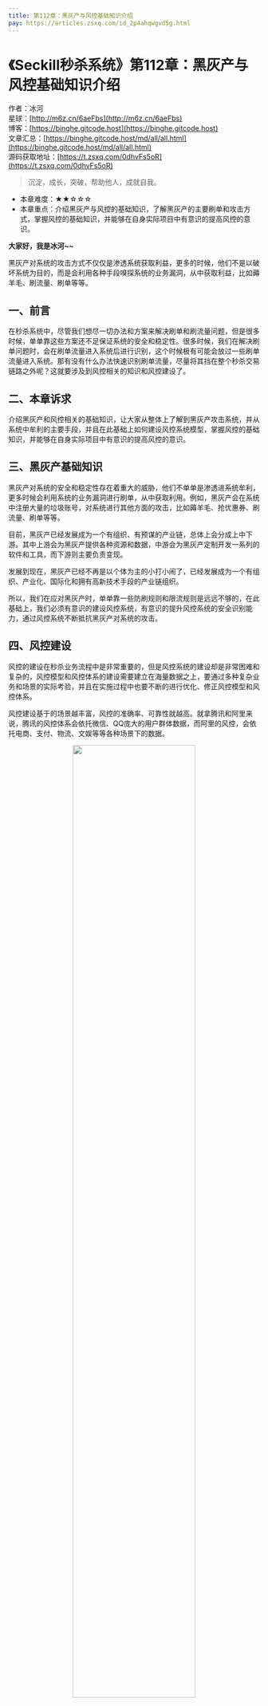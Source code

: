 ```yaml
---
title: 第112章：黑灰产与风控基础知识介绍
pay: https://articles.zsxq.com/id_2p4ahqwgvd5g.html
---
```


# 《Seckill秒杀系统》第112章：黑灰产与风控基础知识介绍

作者：冰河
<br/>星球：[http://m6z.cn/6aeFbs](http://m6z.cn/6aeFbs)
<br/>博客：[https://binghe.gitcode.host](https://binghe.gitcode.host)
<br/>文章汇总：[https://binghe.gitcode.host/md/all/all.html](https://binghe.gitcode.host/md/all/all.html)
<br/>源码获取地址：[https://t.zsxq.com/0dhvFs5oR](https://t.zsxq.com/0dhvFs5oR)

> 沉淀，成长，突破，帮助他人，成就自我。

* 本章难度：★★☆☆☆
* 本章重点：介绍黑灰产与风控的基础知识，了解黑灰产的主要刷单和攻击方式，掌握风控的基础知识，并能够在自身实际项目中有意识的提高风控的意识。

**大家好，我是冰河~~**

黑灰产对系统的攻击方式不仅仅是渗透系统获取利益，更多的时候，他们不是以破坏系统为目的，而是会利用各种手段嗅探系统的业务漏洞，从中获取利益，比如薅羊毛、刷流量、刷单等等。

## 一、前言

在秒杀系统中，尽管我们想尽一切办法和方案来解决刷单和刷流量问题，但是很多时候，单单靠这些方案还不足保证系统的安全和稳定性。很多时候，我们在解决刷单问题时，会在刷单流量进入系统后进行识别，这个时候极有可能会放过一些刷单流量进入系统。那有没有什么办法快速识别刷单流量，尽量将其挡在整个秒杀交易链路之外呢？这就要涉及到风控相关的知识和风控建设了。

## 二、本章诉求

介绍黑灰产和风控相关的基础知识，让大家从整体上了解到黑灰产攻击系统，并从系统中牟利的主要手段，并且在此基础上如何建设风控系统模型，掌握风控的基础知识，并能够在自身实际项目中有意识的提高风控的意识。

## 三、黑灰产基础知识

黑灰产对系统的安全和稳定性存在着重大的威胁，他们不单单是渗透进系统牟利，更多时候会利用系统的业务漏洞进行刷单，从中获取利用。例如，黑灰产会在系统中注册大量的垃圾账号，对系统进行其他方面的攻击，比如薅羊毛、抢优惠券、刷流量、刷单等等。

目前，黑灰产已经发展成为一个有组织、有预谋的产业链，总体上会分成上中下游。其中上游会为黑灰产提供各种资源和数据，中游会为黑灰产定制开发一系列的软件和工具，而下游则主要负责变现。

发展到现在，黑灰产已经不再是以个体为主的小打小闹了，已经发展成为一个有组织、产业化、国际化和拥有高新技术手段的产业链组织。

所以，我们在应对黑灰产时，单单靠一些防刷规则和限流规则是远远不够的，在此基础上，我们必须有意识的建设风控系统，有意识的提升风控系统的安全识别能力，通过风控系统不断抵抗黑灰产对系统的攻击。

## 四、风控建设

风控的建设在秒杀业务流程中是非常重要的，但是风控系统的建设却是非常困难和复杂的，风控模型和风控体系的建设需要建立在海量数据之上，要通过多种复杂业务和场景的实际考验，并且在实施过程中也要不断的进行优化、修正风控模型和风控体系。

风控建设基于的场景越丰富，风控的准确率、可靠性就越高。就拿腾讯和阿里来说，腾讯的风控体系会依托微信、QQ庞大的用户群体数据，而阿里的风控，会依托电商、支付、物流、文娱等等各种场景下的数据。

<div align="center">
    <img src="https://binghe.gitcode.host/images/project/seckill/seckill-2023-09-22-001.png?raw=true" width="70%">
    <br/>
</div>

从本质上讲，风控的建设过程就是不断完善用户画像的过程，说直白点，就是为用户打各种场景下的标签数据。举个简单的例子就是，一个简单场景下的用户画像数据可以包括：手机号、设备信息、IP、地址、身份信息等等基本信息，对于电商场景来说，还会包括：购物记录、交易记录、浏览记录、商品偏好等等，对于金融场景来说，还会包括信贷记录、履信记录等等。会涉及到非常多的业务和场景。

有了用户的这些画像数据，在不同的业务场景下，检查用户画像中的数据，是否会触碰风控系统设置的边界，如果某一项或者某几项数据的综合结果触碰了边界，那就会对用户进行一定的限制措施。所以，有了完善的用户画像和风控机制，才能有效的对抗黑灰产对系统的破坏、薅羊毛、抢优惠券、刷流量、刷单等等行为。

## 查看完整文章

加入[冰河技术](http://m6z.cn/6aeFbs)知识星球，解锁完整技术文章与完整代码